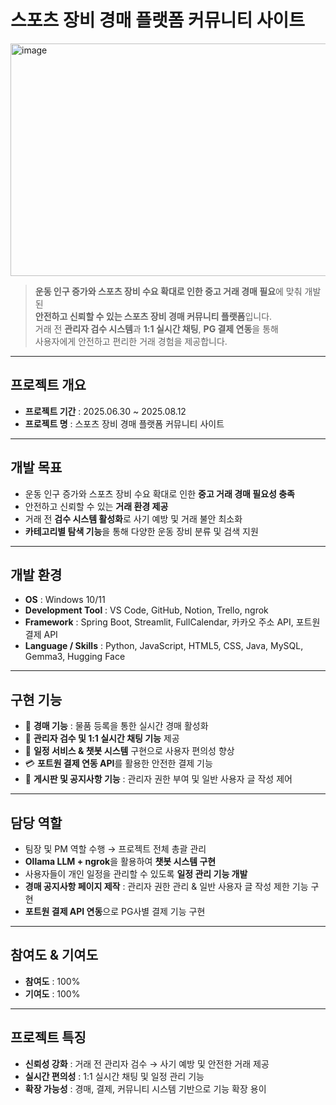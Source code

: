 # 스포츠 장비 경매 플랫폼 커뮤니티 사이트

<img width="548" height="372" alt="image" src="https://github.com/user-attachments/assets/d3f6cc77-49a0-4c03-96c0-e5cd27f0392f" />

> **운동 인구 증가와 스포츠 장비 수요 확대로 인한 중고 거래 경매 필요**에 맞춰 개발된  
> **안전하고 신뢰할 수 있는 스포츠 장비 경매 커뮤니티 플랫폼**입니다.  
> 거래 전 **관리자 검수 시스템**과 **1:1 실시간 채팅**, **PG 결제 연동**을 통해  
> 사용자에게 안전하고 편리한 거래 경험을 제공합니다.

---

## 프로젝트 개요
- **프로젝트 기간** : 2025.06.30 ~ 2025.08.12  
- **프로젝트 명** : 스포츠 장비 경매 플랫폼 커뮤니티 사이트  

---

## 개발 목표
- 운동 인구 증가와 스포츠 장비 수요 확대로 인한 **중고 거래 경매 필요성 충족**
- 안전하고 신뢰할 수 있는 **거래 환경 제공**
- 거래 전 **검수 시스템 활성화**로 사기 예방 및 거래 불안 최소화
- **카테고리별 탐색 기능**을 통해 다양한 운동 장비 분류 및 검색 지원  

---

## 개발 환경
- **OS** : Windows 10/11  
- **Development Tool** : VS Code, GitHub, Notion, Trello, ngrok  
- **Framework** : Spring Boot, Streamlit, FullCalendar, 카카오 주소 API, 포트원 결제 API  
- **Language / Skills** : Python, JavaScript, HTML5, CSS, Java, MySQL, Gemma3, Hugging Face  

---

## 구현 기능
- 🛒 **경매 기능** : 물품 등록을 통한 실시간 경매 활성화  
- 👮 **관리자 검수 및 1:1 실시간 채팅 기능** 제공  
- 📅 **일정 서비스 & 챗봇 시스템** 구현으로 사용자 편의성 향상  
- 💳 **포트원 결제 연동 API**를 활용한 안전한 결제 기능  
- 📝 **게시판 및 공지사항 기능** : 관리자 권한 부여 및 일반 사용자 글 작성 제어  

---

## 담당 역할
- 팀장 및 PM 역할 수행 → 프로젝트 전체 총괄 관리  
- **Ollama LLM + ngrok**을 활용하여 **챗봇 시스템 구현**  
- 사용자들이 개인 일정을 관리할 수 있도록 **일정 관리 기능 개발**  
- **경매 공지사항 페이지 제작** : 관리자 권한 관리 & 일반 사용자 글 작성 제한 기능 구현  
- **포트원 결제 API 연동**으로 PG사별 결제 기능 구현  

---

## 참여도 & 기여도
- **참여도** : 100%  
- **기여도** : 100%  

---

## 프로젝트 특징
- **신뢰성 강화** : 거래 전 관리자 검수 → 사기 예방 및 안전한 거래 제공  
- **실시간 편의성** : 1:1 실시간 채팅 및 일정 관리 기능  
- **확장 가능성** : 경매, 결제, 커뮤니티 시스템 기반으로 기능 확장 용이  
